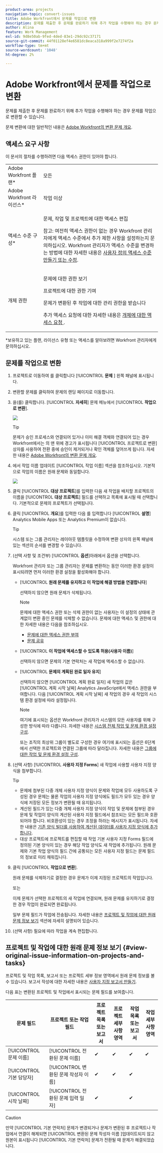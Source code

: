 ```yaml
---
product-area: projects
navigation-topic: convert-issues
title: Adobe Workfront에서 문제를 작업으로 변환
description: 문제를 제출한 후 문제를 완료하기 위해 추가 작업을 수행해야 하는 경우 문제를 작업으로 변환할 수 있습니다.
author: Alina
feature: Work Management
exl-id: 9d8e50ab-9fed-4ded-83e1-29dc92c37171
source-git-commit: 44f01128ef4e6581dc8eaca318a999f2e7274f2a
workflow-type: tm+mt
source-wordcount: '1048'
ht-degree: 2%

---
```


# Adobe Workfront에서 문제를 작업으로 변환

문제를 제출한 후 문제를 완료하기 위해 추가 작업을 수행해야 하는 경우 문제를 작업으로 변환할 수 있습니다.

문제 변환에 대한 일반적인 내용은 [Adobe Workfront의 변환 문제 개요](../../../manage-work/issues/convert-issues/convert-issues.md).

## 액세스 요구 사항

이 문서의 절차를 수행하려면 다음 액세스 권한이 있어야 합니다.

<table style="table-layout:auto"> 
 <col> 
 <col> 
 <tbody> 
  <tr> 
   <td role="rowheader">Adobe Workfront 플랜*</td> 
   <td> <p>모든</p> </td> 
  </tr> 
  <tr> 
   <td role="rowheader">Adobe Workfront 라이선스*</td> 
   <td> <p>작업 이상</p> </td> 
  </tr> 
  <tr> 
   <td role="rowheader">액세스 수준 구성*</td> 
   <td> <p>문제, 작업 및 프로젝트에 대한 액세스 편집</p> <p>참고: 여전히 액세스 권한이 없는 경우 Workfront 관리자에게 액세스 수준에서 추가 제한 사항을 설정하는지 문의하십시오. Workfront 관리자가 액세스 수준을 변경하는 방법에 대한 자세한 내용은 <a href="../../../administration-and-setup/add-users/configure-and-grant-access/create-modify-access-levels.md" class="MCXref xref">사용자 정의 액세스 수준 만들기 또는 수정</a>.</p> </td> 
  </tr> 
  <tr> 
   <td role="rowheader">개체 권한</td> 
   <td> <p>문제에 대한 권한 보기</p> <p>프로젝트에 대한 권한 기여</p> <p>문제가 변환된 후 작업에 대한 관리 권한을 받습니다</p> <p>추가 액세스 요청에 대한 자세한 내용은 <a href="../../../workfront-basics/grant-and-request-access-to-objects/request-access.md" class="MCXref xref">개체에 대한 액세스 요청 </a>.</p> </td> 
  </tr> 
 </tbody> 
</table>

*보유하고 있는 플랜, 라이선스 유형 또는 액세스를 알아보려면 Workfront 관리자에게 문의하십시오.

## 문제를 작업으로 변환

1. 프로젝트로 이동하여 를 클릭합니다 [!UICONTROL **문제** ] 왼쪽 패널에 표시됩니다.
1. 변환할 문제를 클릭하여 문제의 랜딩 페이지로 이동합니다.
1. 을(를) 클릭합니다. [!UICONTROL **자세히**] 문제 메뉴에서 [!UICONTROL **작업으로 변환**].

   ![](assets/qs-issue-more-menu-highlighted-350x469.png)

   >[!TIP]
   >
   >문제가 승인 프로세스와 연결되어 있거나 이미 해결 객체와 연결되어 있는 경우 Workfront에서는 의 맨 위에 경고가 표시됩니다 [!UICONTROL 프로젝트로 변환] 상자를 사용하여 전환 중에 승인이 제거되거나 확인 객체를 덮어쓰게 됩니다. 자세한 내용은 [Adobe Workfront의 변환 문제 개요](../../../manage-work/issues/convert-issues/convert-issues.md).

1. 에서 작업 이름 업데이트 [!UICONTROL 작업 이름] 섹션을 참조하십시오. 기본적으로 작업의 이름은 원래 문제와 동일합니다.

   ![](assets/convert-to-task-box-nwe.png)

1. 클릭 [!UICONTROL **대상 프로젝트**]&#x200B;를 입력한 다음 새 작업을 배치할 프로젝트의 이름을 [!UICONTROL **대상 프로젝트**] 필드를 선택하고 목록에 표시될 때 선택합니다. 기본적으로 문제의 프로젝트가 선택됩니다.

1. 클릭 [!UICONTROL **개요**]&#x200B;를 입력한 다음 를 입력합니다 [!UICONTROL **설명**] Analytics Mobile Apps 또는 Analytics Premium이 없습니다.

   >[!TIP]
   >
   >   시스템 또는 그룹 관리자는 레이아웃 템플릿을 수정하여 변환 상자의 왼쪽 패널에 있는 섹션의 순서를 변경할 수 있습니다.

1. (선택 사항 및 조건부) [!UICONTROL **옵션**]&#x200B;아래에서 옵션을 선택합니다.

   Workfront 관리자 또는 그룹 관리자는 문제를 변환하는 동안 이러한 환경 설정이 표시되려면 먼저 이러한 환경 설정을 활성화해야 합니다.

   * [!UICONTROL **원래 문제를 유지하고 이 작업에 해결 방법을 연결합니다**]

      선택하지 않으면 원래 문제가 삭제됩니다.

      >[!NOTE]
      >
      >문제에 대한 액세스 권한 또는 삭제 권한이 없는 사용자는 이 설정의 상태에 관계없이 변환 중인 문제를 삭제할 수 없습니다. 문제에 대한 액세스 및 권한에 대한 자세한 내용은 다음을 참조하십시오.
      >   
      >   * [문제에 대한 액세스 권한 부여](../../../administration-and-setup/add-users/configure-and-grant-access/grant-access-issues.md)
      >   * [문제 공유](../../../workfront-basics/grant-and-request-access-to-objects/share-an-issue.md)


   * [!UICONTROL **이 작업에 액세스할 수 있도록 허용(사용자 이름)**]

      선택하지 않으면 문제의 기본 연락처는 새 작업에 액세스할 수 없습니다.

   * [!UICONTROL **문제의 계획된 완료 일자 유지**]

      선택하지 않으면 [!UICONTROL 계획 완료 일자] 새 작업의 값은 [!UICONTROL 계획 시작 날짜] Analytics JavaScript에서 액세스 권한을 부여합니다. 다음 [!UICONTROL 계획 시작 날짜] 새 작업의 경우 새 작업의 시스템 환경 설정에 따라 설정됩니다.

      >[!NOTE]
      >
      >
      >여기에 표시되는 옵션은 Workfront 관리자가 시스템의 모든 사용자를 위해 구성한 방식에 따라 다릅니다. 자세한 내용은 [시스템 전체 작업 및 문제 환경 설정 구성](../../../administration-and-setup/set-up-workfront/configure-system-defaults/set-task-issue-preferences.md).
      >
      >또는 조직의 최상위 그룹이 별도로 구성한 경우 여기에 표시되는 옵션은 6단계에서 선택한 프로젝트와 연결된 그룹에 따라 달라집니다. 자세한 내용은 [그룹에 대한 작업 및 문제 환경 설정 구성](../../../administration-and-setup/manage-groups/create-and-manage-groups/configure-task-issue-preferences-group.md).

1. (선택 사항) [!UICONTROL **사용자 지정 Forms**] 새 작업에 사용할 사용자 지정 양식을 첨부합니다.

   >[!TIP]
   >
   >* 문제에 첨부된 다중 개체 사용자 지정 양식이 문제와 작업에 모두 사용하도록 구성된 경우 문제는 물론 작업의 사용자 지정 양식에도 필드가 모두 있는 경우 양식에 저장된 모든 정보가 변환될 때 유지됩니다.
   >* 계산된 필드가 있는 다중 개체 사용자 지정 양식이 작업 및 문제에 첨부된 경우 문제 및 작업이 양식의 계산된 사용자 지정 필드에서 참조되는 모든 필드와 호환되어야 합니다. 비호환성이 있는 경우 조정을 하라는 메시지가 표시됩니다. 자세한 내용은 [기존 양식 빌더를 사용하여 계산된 데이터를 사용자 지정 양식에 추가합니다](../../../administration-and-setup/customize-workfront/create-manage-custom-forms/add-calculated-data-to-custom-form.md).
   >* 대상 프로젝트에 프로젝트를 편집할 때 작업 기본 사용자 지정 Forms 필드에 정의된 기본 양식이 있는 경우 해당 작업 양식도 새 작업에 추가됩니다. 원래 문제와 기본 작업 양식의 필드 간에 공통되는 모든 사용자 지정 필드는 문제 필드의 정보로 미리 채워집니다.



1. 클릭 [!UICONTROL **작업으로 변환**].

   원래 문제를 삭제하기로 결정한 경우 문제가 이제 지정된 프로젝트의 작업입니다.

   또는

   이제 문제가 선택한 프로젝트의 새 작업에 연결되며, 원래 문제를 유지하기로 결정한 경우 작업이 완료되면 완료됩니다.

   일부 문제 필드가 작업에 전송됩니다. 자세한 내용은 [프로젝트 및 작업에 대한 원래 문제 정보 보기](#view-original-issue-information-on-projects-and-tasks) 섹션에 자세히 설명되어 있습니다.

1. (선택 사항) 필요에 따라 작업을 계속 편집합니다.

## 프로젝트 및 작업에 대한 원래 문제 정보 보기 {#view-original-issue-information-on-projects-and-tasks}

프로젝트 및 작업 목록, 보고서 또는 프로젝트 세부 정보 영역에서 원래 문제 정보를 볼 수 있습니다. 보고서 작성에 대한 자세한 내용은 [사용자 지정 보고서 만들기](../../../reports-and-dashboards/reports/creating-and-managing-reports/create-custom-report.md).

다음 표는 변환된 프로젝트 및 작업에서 표시되는 문제 필드를 보여줍니다.

| 문제 필드 | 프로젝트 또는 작업 필드 | 프로젝트 목록 또는 보고서 | 프로젝트 세부 사항 영역 | 작업 목록 또는 보고서 | 작업 세부 사항 영역 |
|---|---|---|---|---|---|
| [!UICONTROL 문제 이름] | [!UICONTROL 전환된 문제 이름] | ✔ | ✔ | ✔ | ✔ |
| [!UICONTROL 기본 담당자] | [!UICONTROL 변환된 문제 작성자 이름] | ✔ | ✔ | ✔ |
| [!UICONTROL 시작 날짜] | [!UICONTROL 전환된 문제 입력 일자] | ✔ |  | ✔ |


>[!CAUTION]
>
>만약 [!UICONTROL 기본 연락처] 문제가 변경되거나 문제가 변환된 후 프로젝트나 작업에서 연결이 해제되면 [!UICONTROL 변환된 문제 작성자 이름 ]업데이트되지 않고 원본이 표시됩니다 [!UICONTROL 기본 연락처] 문제가 전환될 때 문제가 해결되었습니다.

